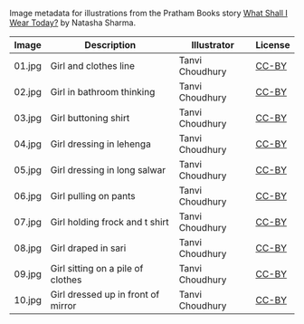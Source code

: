 Image metadata for illustrations from the Pratham Books story [What Shall I Wear Today?](https://storyweaver.org.in/stories/191-what-shall-i-wear-today) by Natasha Sharma.

Image | Description | Illustrator | License
----- | ----------- | ----------- | -------
01.jpg | Girl and clothes line | Tanvi Choudhury | [CC-BY](https://creativecommons.org/licenses/by/4.0/)
02.jpg | Girl in bathroom thinking | Tanvi Choudhury | [CC-BY](https://creativecommons.org/licenses/by/4.0/)
03.jpg | Girl buttoning shirt | Tanvi Choudhury | [CC-BY](https://creativecommons.org/licenses/by/4.0/)
04.jpg | Girl dressing in lehenga | Tanvi Choudhury | [CC-BY](https://creativecommons.org/licenses/by/4.0/)
05.jpg | Girl dressing in long salwar | Tanvi Choudhury | [CC-BY](https://creativecommons.org/licenses/by/4.0/)
06.jpg | Girl pulling on pants | Tanvi Choudhury | [CC-BY](https://creativecommons.org/licenses/by/4.0/)
07.jpg | Girl holding frock and t shirt | Tanvi Choudhury | [CC-BY](https://creativecommons.org/licenses/by/4.0/)
08.jpg | Girl draped in sari | Tanvi Choudhury | [CC-BY](https://creativecommons.org/licenses/by/4.0/)
09.jpg | Girl sitting on a pile of clothes | Tanvi Choudhury | [CC-BY](https://creativecommons.org/licenses/by/4.0/)
10.jpg | Girl dressed up in front of mirror | Tanvi Choudhury | [CC-BY](https://creativecommons.org/licenses/by/4.0/)